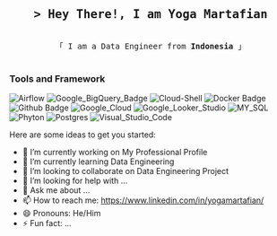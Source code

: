 <h2 align="center">
        <samp>&gt; Hey There!, I am Yoga Martafian</samp>
</h2>
<p align="center"> 
  <samp>
    <br>
    「 I am a Data Engineer from <b>Indonesia</b> 」
    <br>
    <br>
  </samp>
</p>

### Tools and Framework
![Airflow](https://img.shields.io/badge/Airflow-green?logo=apacheairflow&logoColor=white)
![Google_BigQuery_Badge](https://img.shields.io/badge/BigQuery-white?logo=googlebigquery)
![Cloud-Shell](https://img.shields.io/badge/Cloud-Shell-blue?logo=googlecloud)
![Docker Badge](https://img.shields.io/badge/Docker-2496ED?logo=docker&logoColor=fff&style=flat-square)
![Github Badge](https://img.shields.io/badge/Github-black?logo=github)
![Google_Cloud](https://img.shields.io/badge/Google%20Cloud-4285F4.svg?logo=Google-Cloud&logoColor=white)
![Google_Looker_Studio](https://img.shields.io/badge/Looker-4285F4.svg?logo=Looker&logoColor=white)
![MY_SQL](https://img.shields.io/badge/MySQL-4479A1.svg?logo=MySQL&logoColor=white)
![Phyton](https://img.shields.io/badge/Phyton-white?logo=python)
![Postgres](https://img.shields.io/badge/Postgres-blue?logo=postgresql&logoColor=white)
![Visual_Studio_Code](https://img.shields.io/badge/Visual%20Studio%20Code-007ACC.svg?logo=Visual-Studio-Code&logoColor=white)

Here are some ideas to get you started:

- 🔭 I’m currently working on My Professional Profile
- 🌱 I’m currently learning Data Engineering
- 👯 I’m looking to collaborate on Data Engineering Project
- 🤔 I’m looking for help with ...
- 💬 Ask me about ...
- 📫 How to reach me: https://www.linkedin.com/in/yogamartafian/
- 😄 Pronouns: He/Him
- ⚡ Fun fact: ...
